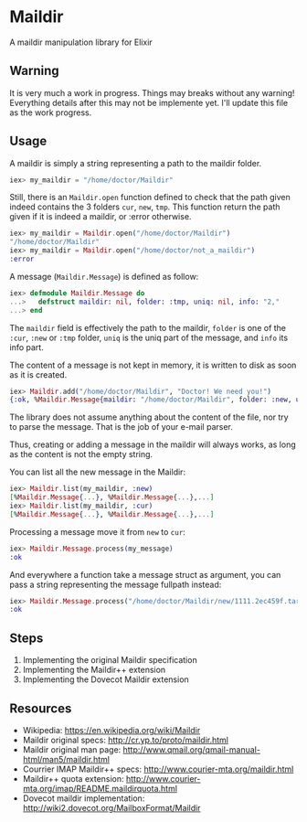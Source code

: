 # Maildir

A maildir manipulation library for Elixir

## Warning

It is very much a work in progress. Things may breaks without any warning!
Everything details after this may not be implemente yet. I'll update this file
as the work progress.

## Usage

A maildir is simply a string representing a path to the maildir folder.

```elixir
iex> my_maildir = "/home/doctor/Maildir"
```

Still, there is an `Maildir.open` function defined to check that the path given
indeed contains the 3 folders `cur`, `new`, `tmp`. This function return the
path given if it is indeed a maildir, or :error otherwise.

```elixir
iex> my_maildir = Maildir.open("/home/doctor/Maildir")
"/home/doctor/Maildir"
iex> my_maildir = Maildir.open("/home/doctor/not_a_maildir")
:error
```

A message (`Maildir.Message`) is defined as follow:

```elixir
iex> defmodule Maildir.Message do
...>   defstruct maildir: nil, folder: :tmp, uniq: nil, info: "2,"
...> end
```

The `maildir` field is effectively the path to the maildir, `folder` is one of
the `:cur`, `:new` or `:tmp` folder, `uniq` is the uniq part of the message,
and `info` its info part.

The content of a message is not kept in memory, it is written to disk as soon
as it is created.

```elixir
iex> Maildir.add("/home/doctor/Maildir", "Doctor! We need you!")
{:ok, %Maildir.Message{maildir: "/home/doctor/Maildir", folder: :new, uniq: "so_uniq_string", info: "2,"}}
```

The library does not assume anything about the content of the file, nor try to
parse the message. That is the job of your e-mail parser.

Thus, creating or adding a message in the maildir will always works, as long as
the content is not the empty string.

You can list all the new message in the Maildir:

```elixir
iex> Maildir.list(my_maildir, :new)
[%Maildir.Message{...}, %Maildir.Message{...},...]
iex> Maildir.list(my_maildir, :cur)
[%Maildir.Message{...}, %Maildir.Message{...},...]
```

Processing a message move it from `new` to `cur`:

```elixir
iex> Maildir.Message.process(my_message)
:ok
```

And everywhere a function take a message struct as argument, you can pass a
string representing the message fullpath instead:

```elixir
iex> Maildir.Message.process("/home/doctor/Maildir/new/1111.2ec459f.tardis:2,")
:ok
```

## Steps

1. Implementing the original Maildir specification
1. Implementing the Maildir++ extension
1. Implementing the Dovecot Maildir extension

## Resources

* Wikipedia: https://en.wikipedia.org/wiki/Maildir
* Maildir original specs: http://cr.yp.to/proto/maildir.html
* Maildir original man page: http://www.qmail.org/qmail-manual-html/man5/maildir.html
* Courrier IMAP Maildir++ specs: http://www.courier-mta.org/maildir.html
* Maildir++ quota extension: http://www.courier-mta.org/imap/README.maildirquota.html
* Dovecot maildir implementation: http://wiki2.dovecot.org/MailboxFormat/Maildir
